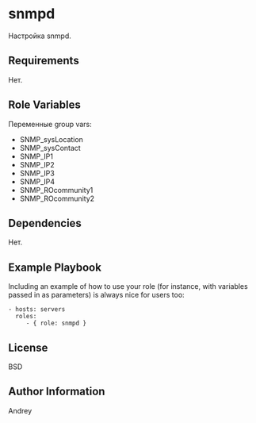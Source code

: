 snmpd
=========

Настройка snmpd.

Requirements
------------

Нет.

Role Variables
--------------

Переменные group vars:
- SNMP_sysLocation
- SNMP_sysContact
- SNMP_IP1
- SNMP_IP2
- SNMP_IP3
- SNMP_IP4
- SNMP_ROcommunity1
- SNMP_ROcommunity2

Dependencies
------------

Нет.

Example Playbook
----------------

Including an example of how to use your role (for instance, with variables passed in as parameters) is always nice for users too:

    - hosts: servers
      roles:
         - { role: snmpd }

License
-------

BSD

Author Information
------------------

Andrey
